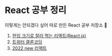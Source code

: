 # React 공부 정리

이렇게는 안되겠다 싶어 따로 만든 React 공부 저장소 🥹

1. [한입 크기로 잘라 먹는 리액트(React.js)](https://www.udemy.com/course/winterlood-react-basic/)
2. [트위터 클론코딩](https://nomadcoders.co/nwitter/lobby)
3. [2022 new 리액트](https://www.youtube.com/watch?v=00yJy7W0DQE&list=PLfLgtT94nNq0qTRunX9OEmUzQv4lI4pnP&ab_channel=%EC%BD%94%EB%94%A9%EC%95%A0%ED%94%8C)
